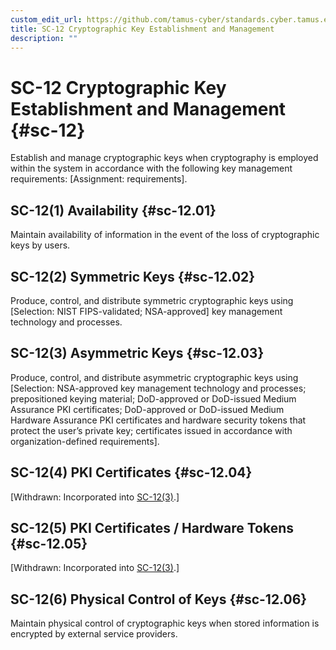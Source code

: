```yaml
---
custom_edit_url: https://github.com/tamus-cyber/standards.cyber.tamus.edu/tree/main/content/tamus.edu/TAMUS_profile.xml
title: SC-12 Cryptographic Key Establishment and Management
description: ""
---
```


# SC-12 Cryptographic Key Establishment and Management {#sc-12}

Establish and manage cryptographic keys when cryptography is employed within the system in accordance with the following key management requirements: [Assignment: requirements].

## SC-12(1) Availability {#sc-12.01}

Maintain availability of information in the event of the loss of cryptographic keys by users.

## SC-12(2) Symmetric Keys {#sc-12.02}

Produce, control, and distribute symmetric cryptographic keys using [Selection: NIST FIPS-validated; NSA-approved] key management technology and processes.

## SC-12(3) Asymmetric Keys {#sc-12.03}

Produce, control, and distribute asymmetric cryptographic keys using [Selection: NSA-approved key management technology and processes; prepositioned keying material; DoD-approved or DoD-issued Medium Assurance PKI certificates; DoD-approved or DoD-issued Medium Hardware Assurance PKI certificates and hardware security tokens that protect the user’s private key; certificates issued in accordance with organization-defined requirements].

## SC-12(4) PKI Certificates {#sc-12.04}

[Withdrawn: Incorporated into [SC-12(3)](../sc/sc-12#sc-12.03).]

## SC-12(5) PKI Certificates / Hardware Tokens {#sc-12.05}

[Withdrawn: Incorporated into [SC-12(3)](../sc/sc-12#sc-12.03).]

## SC-12(6) Physical Control of Keys {#sc-12.06}

Maintain physical control of cryptographic keys when stored information is encrypted by external service providers.

